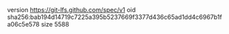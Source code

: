version https://git-lfs.github.com/spec/v1
oid sha256:bab194d14719c7225a395b5237669f3377d436c65ad1dd4c6967b1fa06c5e578
size 5588
